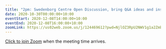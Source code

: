 ```yaml
---
title: "2pm: Swedenborg Centre Open Discussion, bring Q&A ideas and insights about inner life"
date: 2020-10-30T00:00:00+10:00
eventStart: 2020-12-08T14:00:00+10:00
eventEnd: 2020-12-08T16:00:00+10:00
zoomLink: https://us02web.zoom.us/j/124469612?pwd=NjlOZ3RpU2NWV1g1a2Zmb29ZL3ZsQT09
---
```


[Click to join Zoom](https://us02web.zoom.us/j/124469612?pwd=NjlOZ3RpU2NWV1g1a2Zmb29ZL3ZsQT09) when the meeting time arrives.